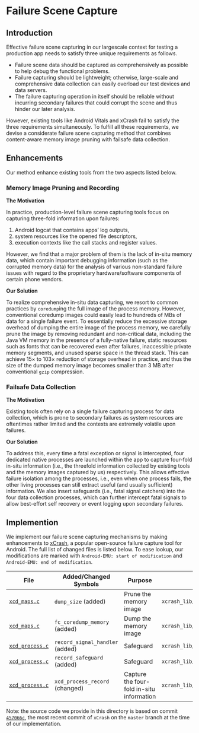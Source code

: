 # Failure Scene Capture

## Introduction

Effective failure scene capturing in our largescale context for testing a production app needs to satisfy three unique requirements as follows.

* Failure scene data should be captured as comprehensively as possible to help debug the functional problems.
* Failure capturing should be lightweight; otherwise, large-scale and comprehensive data collection can easily overload our test devices and data servers.
* The failure capturing operation in itself should be reliable without incurring secondary failures that could corrupt the scene and thus hinder our later analysis.

However, existing tools like Android Vitals and xCrash fail to satisfy the three requirements simultaneously. To fulfill all these requirements, we devise a considerate failure scene capturing method that combines content-aware memory image pruning with failsafe data collection.

## Enhancements

Our method enhance existing tools from the two aspects listed below.
### Memory Image Pruning and Recording

**The Motivation**

In practice, production-level failure scene capturing tools focus on capturing three-fold information upon failures: 
1) Android logcat that contains apps’ log outputs, 
2) system resources like the opened file descriptors,
3) execution contexts like the call stacks and register values.

However, we find that a major problem of them is the lack of in-situ memory data, which contain important debugging information (such as the corrupted memory data) for the analysis of various non-standard failure issues with regard to the proprietary hardware/software components of certain phone vendors.

**Our Solution**

To realize comprehensive in-situ data capturing, we resort to common practices by `coredump`ing the full image of the
process memory.
However, conventional coredump images could easily lead to hundreds of MBs of data for a single failure event. 
To essentially reduce the excessive storage overhead of dumping the entire image of the process memory, we carefully prune the image by removing redundant and non-critical data, including the Java VM memory in the presence of a fully-native failure, static resources such as fonts that can be recovered even after failures, inaccessible private memory segments, and unused sparse space in the thread stack. 
This can achieve 15× to 103× reduction of storage overhead in practice, and thus the size of the dumped memory image becomes smaller than 3 MB after conventional `gzip` compression.

###  Failsafe Data Collection

**The Motivation**

Existing tools often rely on a single failure capturing process for data collection, which is prone to secondary failures as system resources are oftentimes rather limited and the contexts are extremely volatile upon failures.

**Our Solution**

To address this, every time a fatal exception or signal is intercepted, four dedicated native processes are launched within the app to capture four-fold in-situ information (i.e., the threefold information collected by existing tools and the memory images captured by us) respectively. 
This allows effective failure isolation among the processes, i.e., even when one process fails, the other living processes can still extract useful (and usually sufficient) information. We also insert safeguards (i.e., fatal signal catchers) into the four data collection processes, which can further intercept fatal signals to allow best-effort self recovery or event logging upon secondary failures.

## Implemention

We implement our failure scene capturing mechanisms by making enhancements to [xCrash](https://github.com/iqiyi/xCrash), a popular open-source failure capture tool for Android.
The full list of changed files is listed below.
To ease lookup, our modifications are marked with `Android-EMU: start of modification` and `Android-EMU: end of modification`.

| File | Added/Changed Symbols | Purpose | Location in xCrash |
| ---- | ---- | ---- | ---- |
|   [`xcd_maps.c`](xcd_maps.c)   |   `dump_size` (added)   |  Prune the memory image  | `xcrash_lib/src/main/cpp/xcrash_dumper/xcd_maps.c` |
|   [`xcd_maps.c`](xcd_maps.c)   |   `fc_coredump_memory` (added)  |  Dump the memory image  | `xcrash_lib/src/main/cpp/xcrash_dumper/xcd_maps.c` |
|   [`xcd_process.c`](xcd_process.c)   |   `record_signal_handler` (added)  |  Safeguard  | `xcrash_lib/src/main/cpp/xcrash_dumper/xcd_process.c` |
|   [`xcd_process.c`](xcd_process.c)   |   `record_safeguard` (added)  |  Safeguard  | `xcrash_lib/src/main/cpp/xcrash_dumper/xcd_process.c` |
|   [`xcd_process.c`](xcd_process.c)   |   `xcd_process_record` (changed)  |  Capture the four-fold in-situ information  | `xcrash_lib/src/main/cpp/xcrash_dumper/xcd_process.c` |

Note: the source code we provide in this directory is based on commit [`457066c`](https://github.com/iqiyi/xCrash/commit/457066ceb48fb84b993f1f04871d9e634d752792), the most recent commit of `xCrash` on the `master` branch at the time of our implementation.
